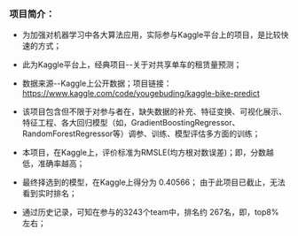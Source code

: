 ### 项目简介：


* 为加强对机器学习中各大算法应用，实际参与Kaggle平台上的项目，是比较快速的方式；

* 此为Kaggle平台上，经典项目--关于对共享单车的租赁量预测；

* 数据来源--Kaggle上公开数据；项目链接：https://www.kaggle.com/code/yougebuding/kaggle-bike-predict

* 该项目包含但不限于对参与者在，缺失数据的补充、特征变换、可视化展示、特征工程、各大回归模型（如，GradientBoostingRegressor、RandomForestRegressor等）调参、训练、模型评估多方面的训练；

* 本项目，在Kaggle上，评价标准为RMSLE(均方根对数误差)；即，分数越低，准确率越高；

* 最终择选到的模型，在Kaggle上得分为 0.40566； 由于此项目已截止，无法看到实时排名；

* 通过历史记录，可知在参与的3243个team中，排名约 267名，即，top8% 左右；
